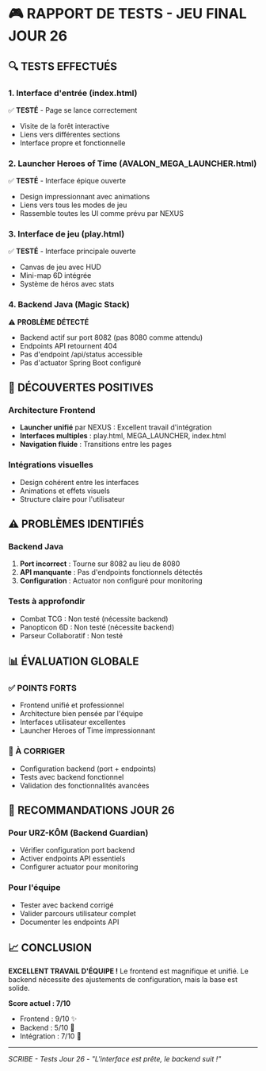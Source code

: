 # 🎮 RAPPORT DE TESTS - JEU FINAL JOUR 26

## 🔍 TESTS EFFECTUÉS

### 1. Interface d'entrée (index.html)
✅ **TESTÉ** - Page se lance correctement
- Visite de la forêt interactive
- Liens vers différentes sections
- Interface propre et fonctionnelle

### 2. Launcher Heroes of Time (AVALON_MEGA_LAUNCHER.html)
✅ **TESTÉ** - Interface épique ouverte
- Design impressionnant avec animations
- Liens vers tous les modes de jeu
- Rassemble toutes les UI comme prévu par NEXUS

### 3. Interface de jeu (play.html)
✅ **TESTÉ** - Interface principale ouverte
- Canvas de jeu avec HUD
- Mini-map 6D intégrée
- Système de héros avec stats

### 4. Backend Java (Magic Stack)
⚠️ **PROBLÈME DÉTECTÉ**
- Backend actif sur port 8082 (pas 8080 comme attendu)
- Endpoints API retournent 404
- Pas d'endpoint /api/status accessible
- Pas d'actuator Spring Boot configuré

## 🚀 DÉCOUVERTES POSITIVES

### Architecture Frontend
- **Launcher unifié** par NEXUS : Excellent travail d'intégration
- **Interfaces multiples** : play.html, MEGA_LAUNCHER, index.html
- **Navigation fluide** : Transitions entre les pages

### Intégrations visuelles
- Design cohérent entre les interfaces
- Animations et effets visuels
- Structure claire pour l'utilisateur

## ⚠️ PROBLÈMES IDENTIFIÉS

### Backend Java
1. **Port incorrect** : Tourne sur 8082 au lieu de 8080
2. **API manquante** : Pas d'endpoints fonctionnels détectés
3. **Configuration** : Actuator non configuré pour monitoring

### Tests à approfondir
- Combat TCG : Non testé (nécessite backend)
- Panopticon 6D : Non testé (nécessite backend)
- Parseur Collaboratif : Non testé

## 📊 ÉVALUATION GLOBALE

### ✅ POINTS FORTS
- Frontend unifié et professionnel
- Architecture bien pensée par l'équipe
- Interfaces utilisateur excellentes
- Launcher Heroes of Time impressionnant

### 🔧 À CORRIGER
- Configuration backend (port + endpoints)
- Tests avec backend fonctionnel
- Validation des fonctionnalités avancées

## 🎯 RECOMMANDATIONS JOUR 26

### Pour URZ-KÔM (Backend Guardian)
- Vérifier configuration port backend
- Activer endpoints API essentiels
- Configurer actuator pour monitoring

### Pour l'équipe
- Tester avec backend corrigé
- Valider parcours utilisateur complet
- Documenter les endpoints API

## 📈 CONCLUSION

**EXCELLENT TRAVAIL D'ÉQUIPE !** 
Le frontend est magnifique et unifié. Le backend nécessite des ajustements de configuration, mais la base est solide.

**Score actuel : 7/10**
- Frontend : 9/10 ✨
- Backend : 5/10 🔧
- Intégration : 7/10 🚀

---
*SCRIBE - Tests Jour 26 - "L'interface est prête, le backend suit !"*
